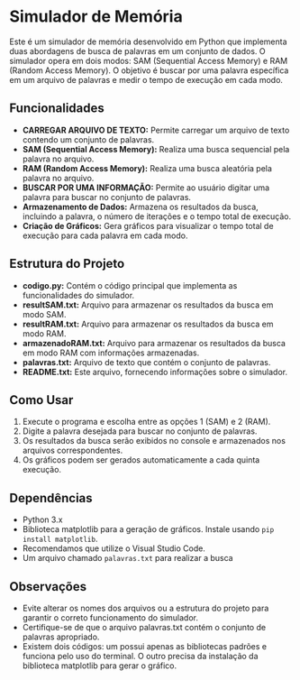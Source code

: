 # Simulador de Memória

Este é um simulador de memória desenvolvido em Python que implementa duas abordagens de busca de palavras em um conjunto de dados. O simulador opera em dois modos: SAM (Sequential Access Memory) e RAM (Random Access Memory). O objetivo é buscar por uma palavra específica em um arquivo de palavras e medir o tempo de execução em cada modo.

## Funcionalidades

- **CARREGAR ARQUIVO DE TEXTO:** Permite carregar um arquivo de texto contendo um conjunto de palavras.
- **SAM (Sequential Access Memory):** Realiza uma busca sequencial pela palavra no arquivo.
- **RAM (Random Access Memory):** Realiza uma busca aleatória pela palavra no arquivo.
- **BUSCAR POR UMA INFORMAÇÃO:** Permite ao usuário digitar uma palavra para buscar no conjunto de palavras.
- **Armazenamento de Dados:** Armazena os resultados da busca, incluindo a palavra, o número de iterações e o tempo total de execução.
- **Criação de Gráficos:** Gera gráficos para visualizar o tempo total de execução para cada palavra em cada modo.

## Estrutura do Projeto

- **codigo.py:** Contém o código principal que implementa as funcionalidades do simulador.
- **resultSAM.txt:** Arquivo para armazenar os resultados da busca em modo SAM.
- **resultRAM.txt:** Arquivo para armazenar os resultados da busca em modo RAM.
- **armazenadoRAM.txt:** Arquivo para armazenar os resultados da busca em modo RAM com informações armazenadas.
- **palavras.txt:** Arquivo de texto que contém o conjunto de palavras.
- **README.txt:** Este arquivo, fornecendo informações sobre o simulador.

## Como Usar

1. Execute o programa e escolha entre as opções 1 (SAM) e 2 (RAM).
2. Digite a palavra desejada para buscar no conjunto de palavras.
3. Os resultados da busca serão exibidos no console e armazenados nos arquivos correspondentes.
4. Os gráficos podem ser gerados automaticamente a cada quinta execução.

## Dependências

- Python 3.x
- Biblioteca matplotlib para a geração de gráficos. Instale usando `pip install matplotlib`.
- Recomendamos que utilize o Visual Studio Code.
- Um arquivo chamado `palavras.txt` para realizar a busca

## Observações

- Evite alterar os nomes dos arquivos ou a estrutura do projeto para garantir o correto funcionamento do simulador.
- Certifique-se de que o arquivo palavras.txt contém o conjunto de palavras apropriado.
- Existem dois códigos: um possui apenas as bibliotecas padrões e funciona pelo uso do terminal. O outro precisa da instalação da biblioteca matplotlib para gerar o gráfico.
